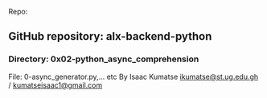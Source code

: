 Repo:

## GitHub repository: alx-backend-python
### Directory:  0x02-python_async_comprehension
File: 0-async_generator.py,... etc
By Isaac Kumatse ikumatse@st.ug.edu.gh / kumatseisaac1@gmail.com